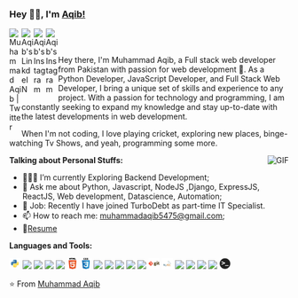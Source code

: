 ### Hey 👋🏽, I'm [Aqib!](https://mrpythonist.vercel.app/)

<a href="https://twitter.com/mrpythonist">
  <img align="left" alt="Muhammad Aqib | Twitter" width="22px" src="https://cdn.jsdelivr.net/npm/simple-icons@v3/icons/twitter.svg" /> 
</a>
<a href="https://www.linkedin.com/in/mrpythonist/">
  <img align="left" alt="Aqib's LinkdeIN" width="22px" src="https://cdn.jsdelivr.net/npm/simple-icons@v3/icons/linkedin.svg" />
</a>
<a href="https://www.instagram.com/mrpythonist/">
  <img align="left" alt="Aqib's Instagram" width="22px" src="https://cdn.jsdelivr.net/npm/simple-icons@v3/icons/instagram.svg" />
</a>
<a href="https://www.facebook.com/mrpythonist/">
  <img align="left" alt="Aqib's Instagram" width="22px" src="https://cdn.jsdelivr.net/npm/simple-icons@v3/icons/facebook.svg" />
</a>

<br />
<br />

Hey there, I'm Muhammad Aqib, a Full stack web developer from Pakistan with passion for web development 🚀. As a Python Developer, JavaScript Developer, and Full Stack Web Developer, I bring a unique set of skills and experience to any project. With a passion for technology and programming, I am constantly seeking to expand my knowledge and stay up-to-date with the latest developments in web development.

When I'm not coding, I love playing cricket, exploring new places, binge-watching Tv Shows, and yeah, programming some more.



  <img align="right" alt="GIF" src="https://media.giphy.com/media/836HiJc7pgzy8iNXCn/giphy.gif" />
  
**Talking about Personal Stuffs:**

- 👨🏽‍🌱 I’m currently Exploring Backend Development; 
- 💬 Ask me about Python, Javascript, NodeJS ,Django, ExpressJS, ReactJS, Web development, Datascience, Automation;
- 💼 Job: Recently I have joined TurboDebt as part-time IT Specialist.
- 📫 How to reach me: muhammadaqib5475@gmail.com;
- 📝[Resume](https://drive.google.com/file/d/1ukpmwvSp6G_rtBfrzph065UPo6oiIVbt/view)




**Languages and Tools:**  

<code><img height="20" src="https://raw.githubusercontent.com/github/explore/80688e429a7d4ef2fca1e82350fe8e3517d3494d/topics/python/python.png"></code>
<code><img height="20" src="https://1000logos.net/wp-content/uploads/2020/09/JavaScript-Logo.png"></code>
<code><img height="20" src="https://upload.wikimedia.org/wikipedia/commons/thumb/d/d9/Node.js_logo.svg/180px-Node.js_logo.svg.png"></code>
<code><img height="20" src="https://upload.wikimedia.org/wikipedia/commons/thumb/a/a7/React-icon.svg/180px-React-icon.svg.png"></code>
<code><img height="20" src="https://1000logos.net/wp-content/uploads/2020/08/MongoDB-Emblem.jpg"></code>
<code><img height="20" src="https://raw.githubusercontent.com/github/explore/80688e429a7d4ef2fca1e82350fe8e3517d3494d/topics/html/html.png"></code>
<code><img height="20" src="https://raw.githubusercontent.com/github/explore/5c058a388828bb5fde0bcafd4bc867b5bb3f26f3/topics/css/css.png"></code>
<code><img height="20" src="https://cdn.worldvectorlogo.com/logos/django.svg"></code>
<code><img height="20" src="https://static-00.iconduck.com/assets.00/nextjs-icon-512x309-yynfidez.png"></code>
<code><img height="20" src="https://pandas.pydata.org/static/img/pandas_secondary.svg"></code>
<code><img height="20" src="https://user-images.githubusercontent.com/50221806/86498201-a8bd8680-bd39-11ea-9d08-66b610a8dc01.png"></code>
<code><img height="20" src="https://matplotlib.org/_static/logo2_compressed.svg"></code>
<code><img height="20" src="https://raw.githubusercontent.com/github/explore/80688e429a7d4ef2fca1e82350fe8e3517d3494d/topics/git/git.png"></code>
<code><img height="20" src="https://raw.githubusercontent.com/github/explore/80688e429a7d4ef2fca1e82350fe8e3517d3494d/topics/mysql/mysql.png"></code>
<code><img height="20" src="https://upload.wikimedia.org/wikipedia/commons/thumb/d/d5/Selenium_Logo.png/861px-Selenium_Logo.png"></code>
<code><img height="20" src="https://github.githubassets.com/images/modules/logos_page/GitHub-Mark.png"></code>
<code><img height="20" src="https://logowik.com/content/uploads/images/visual-studio-code7642.jpg"></code>
<code><img height="20" src="https://cdn.worldvectorlogo.com/logos/postman.svg"></code>
<code><img height="20" src="https://raw.githubusercontent.com/github/explore/80688e429a7d4ef2fca1e82350fe8e3517d3494d/topics/terminal/terminal.png"></code>


⭐️ From [Muhammad Aqib](https://mrpythonist.vercel.app/)
